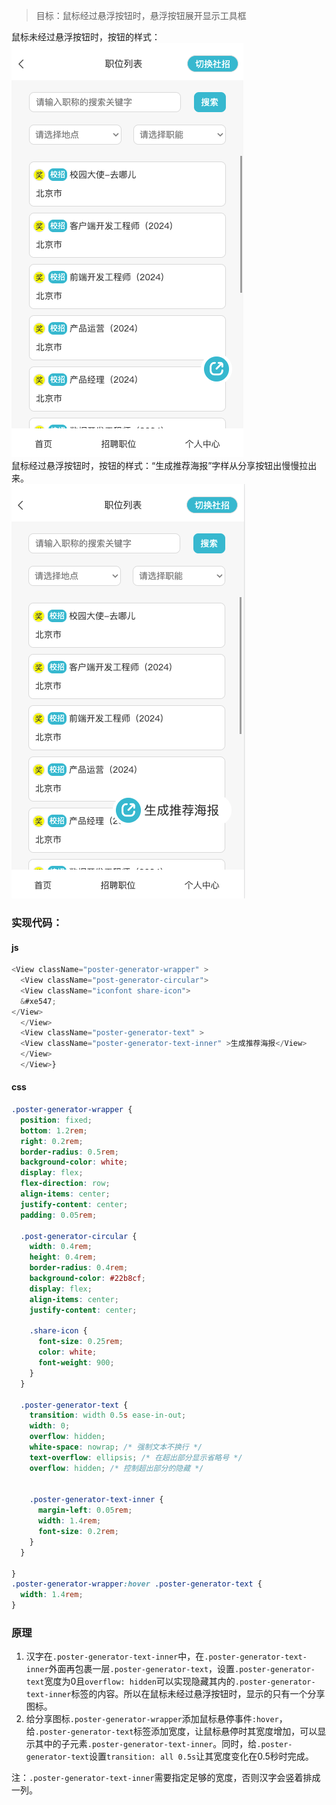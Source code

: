 > 目标：鼠标经过悬浮按钮时，悬浮按钮展开显示工具框

鼠标未经过悬浮按钮时，按钮的样式：<br />![image.png](../../images/c098910d25cbb9fee2a6b4abb03f60b4.png)<br />鼠标经过悬浮按钮时，按钮的样式：“生成推荐海报”字样从分享按钮出慢慢拉出来。<br />![image.png](../../images/1ccd100818063e5e56e59739e96015c5.png)
### 实现代码：
#### js
```javascript
<View className="poster-generator-wrapper" >
  <View className="post-generator-circular">
  <View className="iconfont share-icon">
  &#xe547;
</View>
  </View>
  <View className="poster-generator-text" >
  <View className="poster-generator-text-inner" >生成推荐海报</View>
  </View>
  </View>}
```
#### css
```css
.poster-generator-wrapper {
  position: fixed;
  bottom: 1.2rem;
  right: 0.2rem;
  border-radius: 0.5rem;
  background-color: white;
  display: flex;
  flex-direction: row;
  align-items: center;
  justify-content: center;
  padding: 0.05rem;

  .post-generator-circular {
    width: 0.4rem;
    height: 0.4rem;
    border-radius: 0.4rem;
    background-color: #22b8cf;
    display: flex;
    align-items: center;
    justify-content: center;

    .share-icon {
      font-size: 0.25rem;
      color: white;
      font-weight: 900;
    }
  }

  .poster-generator-text {
    transition: width 0.5s ease-in-out;
    width: 0;
    overflow: hidden;
    white-space: nowrap; /* 强制文本不换行 */
    text-overflow: ellipsis; /* 在超出部分显示省略号 */
    overflow: hidden; /* 控制超出部分的隐藏 */


    .poster-generator-text-inner {
      margin-left: 0.05rem;
      width: 1.4rem;
      font-size: 0.2rem;
    }
  }

}
.poster-generator-wrapper:hover .poster-generator-text {
  width: 1.4rem;
}
```
### 原理

1. 汉字在`.poster-generator-text-inner`中，在`.poster-generator-text-inner`外面再包裹一层`.poster-generator-text`，设置`.poster-generator-text`宽度为0且`overflow: hidden`可以实现隐藏其内的`.poster-generator-text-inner`标签的内容。所以在鼠标未经过悬浮按钮时，显示的只有一个分享图标。
2. 给分享图标`.poster-generator-wrapper`添加鼠标悬停事件`:hover`，给`.poster-generator-text`标签添加宽度，让鼠标悬停时其宽度增加，可以显示其中的子元素`.poster-generator-text-inner`。同时，给`.poster-generator-text`设置`transition: all 0.5s`让其宽度变化在0.5秒时完成。

注：`.poster-generator-text-inner`需要指定足够的宽度，否则汉字会竖着排成一列。
